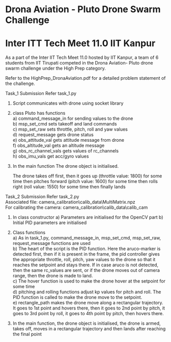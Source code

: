 # Drona Aviation - Pluto Drone Swarm Challenge
# Inter ITT Tech Meet 11.0 IIT Kanpur
As a part of the Inter IIT Tech Meet 11.0 hosted by IIT Kanpur, a team of 6 students from IIT Tirupati competed in the Drona Aviation- Pluto drone swarm challenge under the High Prep category. 

Refer to the HighPrep_DronaAviation.pdf for a detailed problem statement of the challenge.

Task_1 Submission
Refer task_1.py
1. Script communicates with drone using socket library
2. class Pluto has functions  
    a) command_message_in for sending values to the drone  
    b) msp_set_cmd sets takeoff and land commands  
    c) msp_set_raw sets throttle, pitch, roll and yaw values  
    d) request_message gets drone status  
    e) obs_attitude_val gets attitude message from drone  
    f) obs_altitude_val gets an altitude message  
    g) obs_rc_channel_vals gets values of rc_channels  
    h) obs_imu_vals get acc/gyro values  
3. In the main function
    The drone object is initialised.

    The drone takes off first,
    then it goes up (throttle value: 1800) for some time
    then pitches forward (pitch value: 1600) for some time
    then rolls right (roll value: 1550) for some time
    then finally lands

Task_2 Submission
Refer task_2.py  
Associated file: camera_calibration\calib_data\MultiMatrix.npz  
For calibrating the camera: camera_calibration\calib_data\calib_cam

1. In class constructor
    a) Parameters are initialised for the OpenCV part
    b) Initial PID parameters are initialised
2. Class functions  
    a) As in task_1.py, command_message_in, msp_set_cmd, msp_set_raw, request_message functions are used    
    b) The heart of the script is the PID function. Here the aruco-marker is detected first, then if it is present in the frame, the pid controller gives the appropriate throttle, roll, pitch, yaw values to the drone so that it reaches the setpoint and stays there. If in case aruco is not detected, then the same rc_values are sent, or if the drone moves out of camera range, then the drone is made to land.  
    c) The hover function is used to make the drone hover at the setpoint for some time  
    d) pitching and rolling functions adjust kp values for pitch and roll. The PID function is called to make the drone move to the setpoint.   
    e) rectangle_path makes the drone move along a rectangular trajectory. It goes to 1st point and hovers there, then it goes to 2nd point by pitch, it goes to 3rd point by roll, it goes to 4th point by pitch, then hovers there.  

3. In the main function, the drone object is initialised, the drone is armed, takes off, moves in a rectangular trajectory and then lands after reaching the final point
